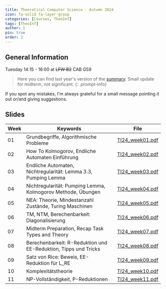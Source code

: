 ```yaml
---
title: Theoretical Computer Science - Autumn 2024
icon: fa-solid fa-layer-group
categories: [Courses, TheoInf]
tags: [TheoInf]
author: 1
pin: true
order: 2
---
```


## General Information

Tuesday 14:15 - 16:00 at ~~LFW B2~~ CAB G59

> Here you can find last year's version of the [summary](..\assets\documents\summaries\Beweisideen101.pdf). 
Small update for midterm, not significant.
{: .prompt-info}

If you spot any mistakes, I'm always grateful for a small message pointing it out or/and giving suggestions.

## Slides

| Week | Keywords                                                        | File                                                            |
| ---- | --------------------------------------------------------------- | --------------------------------------------------------------- |
| 01   | Grundbegriffe, Algorithmische Probleme  | [TI24_week01.pdf](..\assets\documents\TheoInf\week01_short.pdf) |
| 02   | How To Kolmogorov, Endliche Automaten Einführung                | [TI24_week02.pdf](..\assets\documents\TheoInf\week02_short.pdf) |
| 03   | Endliche Automaten, Nichtregularität: Lemma 3.3, Pumping Lemma  | [TI24_week03.pdf](..\assets\documents\TheoInf\week03_short.pdf) |
| 04   | Nichtregularität: Pumping Lemma, Kolmogorov Methode, Übungen    | [TI24_week04.pdf](..\assets\documents\TheoInf\week04_short.pdf) |
| 05   | NEA: Theorie, Mindestanzahl Zustände, Turing Maschinen          | [TI24_week05.pdf](..\assets\documents\TheoInf\week05_short.pdf) |
| 06   | TM, NTM, Berechenbarkeit: Diagonalisierung                      | [TI24_week06.pdf](..\assets\documents\TheoInf\week06_short.pdf) |
| 07   | Midterm Preparation, Recap Task Types and Theory                | [TI24_week07.pdf](..\assets\documents\TheoInf\week07_short.pdf) |
| 08   | Berechenbarkeit: R-Reduktion und EE-Reduktion, Tipps und Tricks | [TI24_week08.pdf](..\assets\documents\TheoInf\week08_short.pdf) |
| 09   | Satz von Rice: Beweis, EE-Reduktion für L_RE                    | [TI24_week09.pdf](..\assets\documents\TheoInf\week09_short.pdf) |
| 10   | Komplexitätstheorie                                             | [TI24_week10.pdf](..\assets\documents\TheoInf\week10_short.pdf) |
| 11   | NP-Vollständigkeit, P-Reduktionen                               | [TI24_week11.pdf](..\assets\documents\TheoInf\week11_short.pdf) |
